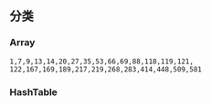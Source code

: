 ## 分类

### Array
    1,7,9,13,14,20,27,35,53,66,69,88,118,119,121,
    122,167,169,189,217,219,268,283,414,448,509,581
    
### HashTable
